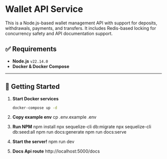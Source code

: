 # Wallet API Service

This is a Node.js-based wallet management API with support for deposits, withdrawals, payments, and transfers. It includes Redis-based locking for concurrency safety and API documentation support.

## ✅ Requirements

- **Node.js** `v22.14.0`
- **Docker & Docker Compose**

---

## 🚀 Getting Started

1. **Start Docker services**

   ```bash
   docker-compose up -d

2. **Copy example env**
cp .env.example .env

3. **Run NPM**
npm install
npx sequelize-cli db:migrate
npx sequelize-cli db:seed:all 
npm run docs:generate
npm run docs:serve

4. **Start the server!**
npm run dev

5. **Docs Api route**
http://localhost:5000/docs

